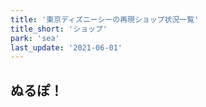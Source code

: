 ```yaml
---
title: '東京ディズニーシーの再現ショップ状況一覧'
title_short: 'ショップ'
park: 'sea'
last_update: '2021-06-01'
---
```




## ぬるぽ！